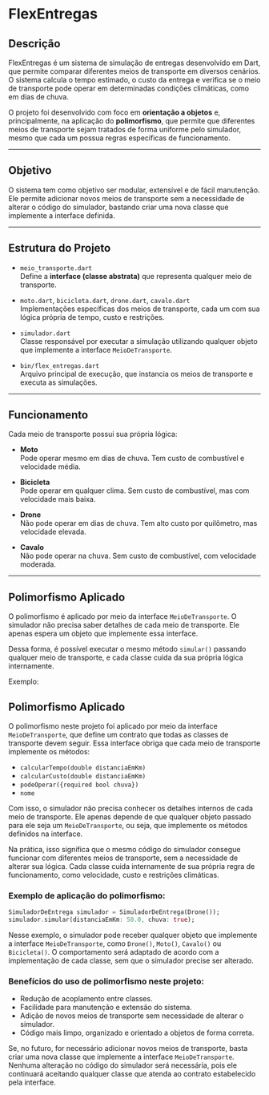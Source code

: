# FlexEntregas

## Descrição

FlexEntregas é um sistema de simulação de entregas desenvolvido em Dart, que permite comparar diferentes meios de transporte em diversos cenários. O sistema calcula o tempo estimado, o custo da entrega e verifica se o meio de transporte pode operar em determinadas condições climáticas, como em dias de chuva.

O projeto foi desenvolvido com foco em **orientação a objetos** e, principalmente, na aplicação do **polimorfismo**, que permite que diferentes meios de transporte sejam tratados de forma uniforme pelo simulador, mesmo que cada um possua regras específicas de funcionamento.

---

## Objetivo

O sistema tem como objetivo ser modular, extensível e de fácil manutenção. Ele permite adicionar novos meios de transporte sem a necessidade de alterar o código do simulador, bastando criar uma nova classe que implemente a interface definida.

---

## Estrutura do Projeto

- `meio_transporte.dart`  
  Define a **interface (classe abstrata)** que representa qualquer meio de transporte.

- `moto.dart`, `bicicleta.dart`, `drone.dart`, `cavalo.dart`  
  Implementações específicas dos meios de transporte, cada um com sua lógica própria de tempo, custo e restrições.

- `simulador.dart`  
  Classe responsável por executar a simulação utilizando qualquer objeto que implemente a interface `MeioDeTransporte`.

- `bin/flex_entregas.dart`  
  Arquivo principal de execução, que instancia os meios de transporte e executa as simulações.

---

## Funcionamento

Cada meio de transporte possui sua própria lógica:

- **Moto**  
  Pode operar mesmo em dias de chuva. Tem custo de combustível e velocidade média.

- **Bicicleta**  
  Pode operar em qualquer clima. Sem custo de combustível, mas com velocidade mais baixa.

- **Drone**  
  Não pode operar em dias de chuva. Tem alto custo por quilômetro, mas velocidade elevada.

- **Cavalo**  
  Não pode operar na chuva. Sem custo de combustível, com velocidade moderada.

---

## Polimorfismo Aplicado

O polimorfismo é aplicado por meio da interface `MeioDeTransporte`. O simulador não precisa saber detalhes de cada meio de transporte. Ele apenas espera um objeto que implemente essa interface.

Dessa forma, é possível executar o mesmo método `simular()` passando qualquer meio de transporte, e cada classe cuida da sua própria lógica internamente.

Exemplo:

## Polimorfismo Aplicado

O polimorfismo neste projeto foi aplicado por meio da interface `MeioDeTransporte`, que define um contrato que todas as classes de transporte devem seguir. Essa interface obriga que cada meio de transporte implemente os métodos:

- `calcularTempo(double distanciaEmKm)`
- `calcularCusto(double distanciaEmKm)`
- `podeOperar({required bool chuva})`
- `nome`

Com isso, o simulador não precisa conhecer os detalhes internos de cada meio de transporte. Ele apenas depende de que qualquer objeto passado para ele seja um `MeioDeTransporte`, ou seja, que implemente os métodos definidos na interface.

Na prática, isso significa que o mesmo código do simulador consegue funcionar com diferentes meios de transporte, sem a necessidade de alterar sua lógica. Cada classe cuida internamente de sua própria regra de funcionamento, como velocidade, custo e restrições climáticas.

### Exemplo de aplicação do polimorfismo:

```dart
SimuladorDeEntrega simulador = SimuladorDeEntrega(Drone());
simulador.simular(distanciaEmKm: 50.0, chuva: true);
```

Nesse exemplo, o simulador pode receber qualquer objeto que implemente a interface `MeioDeTransporte`, como `Drone()`, `Moto()`, `Cavalo()` ou `Bicicleta()`. O comportamento será adaptado de acordo com a implementação de cada classe, sem que o simulador precise ser alterado.

### Benefícios do uso de polimorfismo neste projeto:

- Redução de acoplamento entre classes.
- Facilidade para manutenção e extensão do sistema.
- Adição de novos meios de transporte sem necessidade de alterar o simulador.
- Código mais limpo, organizado e orientado a objetos de forma correta.

Se, no futuro, for necessário adicionar novos meios de transporte, basta criar uma nova classe que implemente a interface `MeioDeTransporte`. Nenhuma alteração no código do simulador será necessária, pois ele continuará aceitando qualquer classe que atenda ao contrato estabelecido pela interface.

